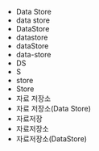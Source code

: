 ﻿- Data Store
- data store
- DataStore
- datastore
- dataStore
- data-store
- DS
- S
- store
- Store
- 자료 저장소
- 자료 저장소(Data Store)
- 자료저장
- 자료저장소
- 자료저장소(DataStore)
